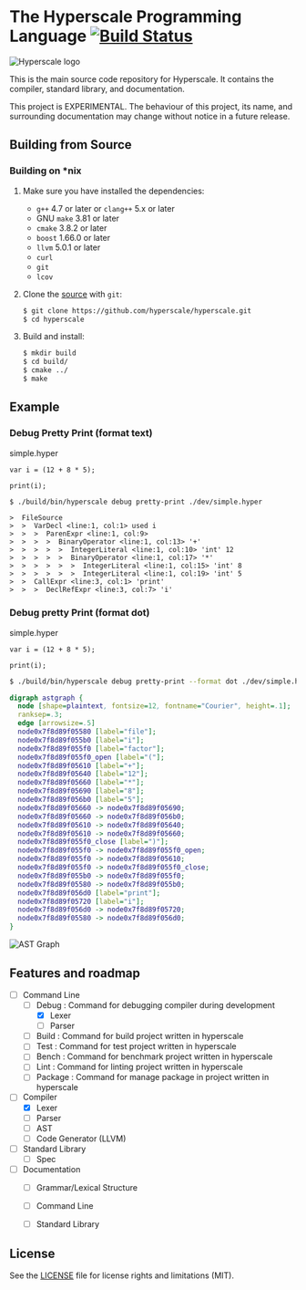 The Hyperscale Programming Language [![Build Status](https://img.shields.io/travis/hyperscale/hyperscale/master.svg)](https://travis-ci.org/hyperscale/hyperscale)
===================================

![Hyperscale logo](https://cdn.rawgit.com/hyperscale/hyperscale/master/_resources/logo/hyperscale-logo-color.svg "Hyperscale logo")

This is the main source code repository for Hyperscale. It contains the compiler, standard library, and documentation.

This project is EXPERIMENTAL. The behaviour of this project, its name, and surrounding documentation may change without notice in a future release.

Building from Source
--------------------

### Building on *nix

1. Make sure you have installed the dependencies:

   * `g++` 4.7 or later or `clang++` 5.x or later
   * GNU `make` 3.81 or later
   * `cmake` 3.8.2 or later
   * `boost` 1.66.0 or later
   * `llvm` 5.0.1 or later
   * `curl`
   * `git`
   * `lcov`

2. Clone the [source] with `git`:

   ```sh
   $ git clone https://github.com/hyperscale/hyperscale.git
   $ cd hyperscale
   ```

[source]: https://github.com/hyperscale/hyperscale

3. Build and install:

    ```sh
    $ mkdir build
    $ cd build/
    $ cmake ../
    $ make
    ```

Example
-------

### Debug Pretty Print (format text)

simple.hyper
```
var i = (12 + 8 * 5);

print(i);

```

```sh
$ ./build/bin/hyperscale debug pretty-print ./dev/simple.hyper
```

```
>  FileSource
>  >  VarDecl <line:1, col:1> used i
>  >  >  ParenExpr <line:1, col:9>
>  >  >  >  BinaryOperator <line:1, col:13> '+'
>  >  >  >  >  IntegerLiteral <line:1, col:10> 'int' 12
>  >  >  >  >  BinaryOperator <line:1, col:17> '*'
>  >  >  >  >  >  IntegerLiteral <line:1, col:15> 'int' 8
>  >  >  >  >  >  IntegerLiteral <line:1, col:19> 'int' 5
>  >  CallExpr <line:3, col:1> 'print'
>  >  >  DeclRefExpr <line:3, col:7> 'i'
```

### Debug pretty Print (format dot)

simple.hyper
```
var i = (12 + 8 * 5);

print(i);

```

```sh
$ ./build/bin/hyperscale debug pretty-print --format dot ./dev/simple.hyper
```

```dot
digraph astgraph {
  node [shape=plaintext, fontsize=12, fontname="Courier", height=.1];
  ranksep=.3;
  edge [arrowsize=.5]
  node0x7f8d89f05580 [label="file"];
  node0x7f8d89f055b0 [label="i"];
  node0x7f8d89f055f0 [label="factor"];
  node0x7f8d89f055f0_open [label="("];
  node0x7f8d89f05610 [label="+"];
  node0x7f8d89f05640 [label="12"];
  node0x7f8d89f05660 [label="*"];
  node0x7f8d89f05690 [label="8"];
  node0x7f8d89f056b0 [label="5"];
  node0x7f8d89f05660 -> node0x7f8d89f05690;
  node0x7f8d89f05660 -> node0x7f8d89f056b0;
  node0x7f8d89f05610 -> node0x7f8d89f05640;
  node0x7f8d89f05610 -> node0x7f8d89f05660;
  node0x7f8d89f055f0_close [label=")"];
  node0x7f8d89f055f0 -> node0x7f8d89f055f0_open;
  node0x7f8d89f055f0 -> node0x7f8d89f05610;
  node0x7f8d89f055f0 -> node0x7f8d89f055f0_close;
  node0x7f8d89f055b0 -> node0x7f8d89f055f0;
  node0x7f8d89f05580 -> node0x7f8d89f055b0;
  node0x7f8d89f056d0 [label="print"];
  node0x7f8d89f05720 [label="i"];
  node0x7f8d89f056d0 -> node0x7f8d89f05720;
  node0x7f8d89f05580 -> node0x7f8d89f056d0;
}
```

![AST Graph](https://cdn.rawgit.com/hyperscale/hyperscale/master/_resources/ast-graph.png "AST Graph")

Features and roadmap
--------------------

- [ ] Command Line
    - [ ] Debug : Command for debugging compiler during development 
        - [x] Lexer
        - [ ] Parser
    - [ ] Build : Command for build project written in hyperscale
    - [ ] Test : Command for test project written in hyperscale
    - [ ] Bench : Command for benchmark project written in hyperscale
    - [ ] Lint : Command for linting project written in hyperscale
    - [ ] Package : Command for manage package in project written in hyperscale
- [ ] Compiler 
    - [x] Lexer
    - [ ] Parser
    - [ ] AST
    - [ ] Code Generator (LLVM)
- [ ] Standard Library
    - [ ] Spec
- [ ] Documentation
    - [ ] Grammar/Lexical Structure
    - [ ] Command Line
    - [ ] Standard Library


License
-------

See the [LICENSE](LICENSE.md) file for license rights and limitations (MIT).

